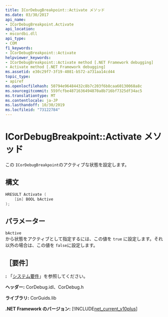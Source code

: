 ```yaml
---
title: ICorDebugBreakpoint::Activate メソッド
ms.date: 03/30/2017
api_name:
- ICorDebugBreakpoint.Activate
api_location:
- mscordbi.dll
api_type:
- COM
f1_keywords:
- ICorDebugBreakpoint::Activate
helpviewer_keywords:
- ICorDebugBreakpoint::Activate method [.NET Framework debugging]
- Activate method [.NET Framework debugging]
ms.assetid: e30c29f7-3f19-4081-b572-a731aa14cd44
topic_type:
- apiref
ms.openlocfilehash: 50794e96484432c8b7c203f6b8caa60130068a8c
ms.sourcegitcommit: 559fcfbe4871636494870a8b716bf7325df34ac5
ms.translationtype: MT
ms.contentlocale: ja-JP
ms.lasthandoff: 10/30/2019
ms.locfileid: "73122784"
---
```

# <a name="icordebugbreakpointactivate-method"></a>ICorDebugBreakpoint::Activate メソッド
この `ICorDebugBreakpoint`のアクティブな状態を設定します。  
  
## <a name="syntax"></a>構文  
  
```cpp  
HRESULT Activate (  
    [in] BOOL bActive  
);  
```  
  
## <a name="parameters"></a>パラメーター  
 `bActive`  
 から状態をアクティブとして指定するには、この値を `true` に設定します。それ以外の場合は、この値を `false`に設定します。  
  
## <a name="requirements"></a>［要件］  
 **:** 「[システム要件](../../../../docs/framework/get-started/system-requirements.md)」を参照してください。  
  
 **ヘッダー:** CorDebug.idl、CorDebug.h  
  
 **ライブラリ:** CorGuids.lib  
  
 **.NET Framework のバージョン:** [!INCLUDE[net_current_v10plus](../../../../includes/net-current-v10plus-md.md)]
